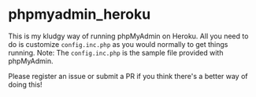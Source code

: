 phpmyadmin_heroku
=================

This is my kludgy way of running phpMyAdmin on Heroku. All you need to do is
customize `config.inc.php` as you would normally to get things running.
Note: The `config.inc.php` is the sample file provided with phpMyAdmin.

Please register an issue or submit a PR if you think there's a better way of
doing this!
